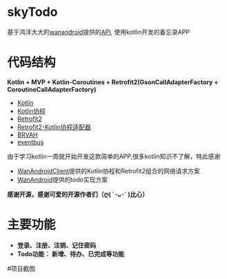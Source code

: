 # skyTodo
基于鸿洋大大的[wanandroid](http://wanandroid.com/)提供的[API](http://www.wanandroid.com/blog/show/2#30), 使用kotlin开发的备忘录APP

# 代码结构

**Kotlin + MVP + Kotlin-Coroutines + Retrofit2(GsonCallAdapterFactory + CoroutineCallAdapterFactory)**

* [Kotlin](https://github.com/JetBrains/kotlin)
* [Kotlin协程](https://github.com/Kotlin/kotlinx.coroutines)
* [Retrofit2](https://github.com/square/retrofit)
* [Retrofit2-Kotlin协程适配器](https://github.com/JakeWharton/retrofit2-kotlin-coroutines-adapter)
* [BRVAH](https://github.com/CymChad/BaseRecyclerViewAdapterHelper)
* [eventbus](https://github.com/greenrobot/EventBus)

由于学习kotlin一周就开始开发这款简单的APP,很多kotlin知识不了解，特此感谢
* [WanAndroidClient](https://github.com/wangzailfm/WanAndroidClient)提供的Kotlin协程和Retrofit2组合的网络请求方案
* [WanAndroid](https://github.com/iceCola7/WanAndroid)提供的todo实现方案

**感谢开源，感谢可爱的开源作者们（ღ( ´･ᴗ･` )比心）**

# 主要功能
* **登录、注册、注销、记住密码**
* **Todo功能： 新增、待办、已完成等功能**

#项目截图
